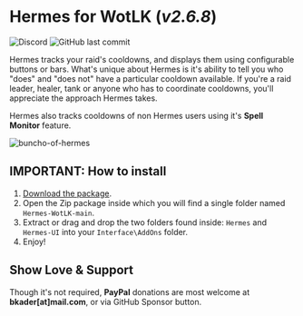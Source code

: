 # Hermes for WotLK (_v2.6.8_)

![Discord](https://img.shields.io/discord/795698054371868743?label=discord)
![GitHub last commit](https://img.shields.io/github/last-commit/bkader/Herme-WotLK)

Hermes tracks your raid's cooldowns, and displays them using configurable buttons or bars. What's unique about Hermes is it's ability to tell you who "does" and "does not" have a particular cooldown available. If you're a raid leader, healer, tank or anyone who has to coordinate cooldowns, you'll appreciate the approach Hermes takes.

Hermes also tracks cooldowns of non Hermes users using it's **Spell Monitor** feature.

![buncho-of-hermes](https://user-images.githubusercontent.com/4732702/173257456-996492b6-2a72-461d-828b-2bc29123e406.jpg)


## IMPORTANT: How to install

1. [Download the package](https://github.com/bkader/Hermes-WotLK/archive/refs/heads/main.zip).
2. Open the Zip package inside which you will find a single folder named `Hermes-WotLK-main`.
3. Extract or drag and drop the two folders found inside: `Hermes` and `Hermes-UI` into your `Interface\AddOns` folder.
4. Enjoy!

## Show Love & Support

Though it's not required, **PayPal** donations are most welcome at **bkader[at]mail.com**, or via GitHub Sponsor button.